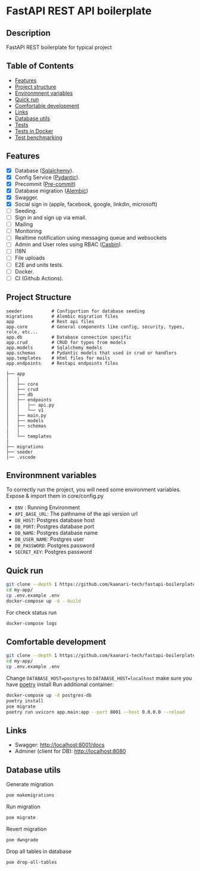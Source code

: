 # FastAPI REST API boilerplate

## Description <!-- omit in toc -->

FastAPI REST boilerplate for typical project

## Table of Contents <!-- omit in toc -->

- [Features](#features)
- [Project structure](#project-structure)
- [Environmnent variables](#environmnent-variables)
- [Quick run](#quick-run)
- [Comfortable development](#comfortable-development)
- [Links](#links)
- [Database utils](#database-utils)
- [Tests](#tests)
- [Tests in Docker](#tests-in-docker)
- [Test benchmarking](#test-benchmarking)

## Features

- [x] Database ([Sqlalchemy](https://www.sqlalchemy.org)).
- [x] Config Service ([Pydantic](https://docs.pydantic.dev/latest/concepts/pydantic_settings/)).
- [x] Precommit ([Pre-commit](https://pre-commit.com/))
- [x] Database migration ([Alembic](https://alembic.sqlalchemy.org))
- [x] Swagger.
- [x] Social sign in (apple, facebook, google, linkdin, microsoft)
- [ ] Seeding.
- [ ] Sign in and sign up via email.
- [ ] Mailing
- [ ] Monitoring
- [ ] Realtime notification using messaging queue and websockets
- [ ] Admin and User roles using RBAC ([Casbin](https://casbin.org/fr/docs/rbac)).
- [ ] I18N
- [ ] File uploads
- [ ] E2E and units tests.
- [ ] Docker.
- [ ] CI (Github Actions).

## Project Structure

```
seeder           # Configurtion for database seeding
migrations       # Alembic migration files
app              # Rest api files
app.core         # General components like config, security, types, role, etc...
app.db           # Database connection specific
app.crud         # CRUD for types from models
app.models       # Sqlalchemy models
app.schemas      # Pydantic models that used in crud or handlers
app.templates    # Html files for mails
app.endpoints    # Restapi endpoints files
```

```
├── app
|   |
│   ├── core
│   ├── crud
│   ├── db
│   ├── endpoints
│   │   ├── api.py
│   │   └── v1
│   ├── main.py
│   ├── models
│   ├── schemas
|   |
│   └── templates
|
├── migrations
├── seeder
|── .vscode

```

## Environmnent variables
To correctly run the project, you will need some environment variables. Expose & import them in core/config.py

- `ENV` : Running Environment
- `API_BASE_URL`: The pathname of the api version url
- `DB_HOST`: Postgres database host
- `DB_PORT`: Postgres database port
- `DB_NAME`: Postgres database name
- `DB_USER_NAME`: Postgres user
- `DB_PASSWORD`: Postgres password
- `SECRET_KEY`: Postgres password


## Quick run

```bash
git clone --depth 1 https://github.com/kaanari-tech/fastapi-boilerplate.git my-app
cd my-app/
cp .env.example .env
docker-compose up -d --build
```

For check status run

```bash
docker-compose logs
```

## Comfortable development

```bash
git clone --depth 1 https://github.com/kaanari-tech/fastapi-boilerplate.git my-app
cd my-app/
cp .env.example .env
```

Change `DATABASE_HOST=postgres` to `DATABASE_HOST=localhost`
make sure you have [poetry](https://python-poetry.org) install
Run additional container:

```bash
docker-compose up -d postgres-db
poetry install
poe migrate
poetry run uvicorn app.main:app --port 8001 --host 0.0.0.0 --reload
```

## Links

- Swagger: <http://localhost:8001/docs>
- Adminer (client for DB): <http://localhost:8080>

## Database utils

Generate migration

```bash
poe makemigrations
```

Run migration

```bash
poe migrate
```

Revert migration

```bash
poe dwngrade
```

Drop all tables in database

```bash
poe drop-all-tables
```
